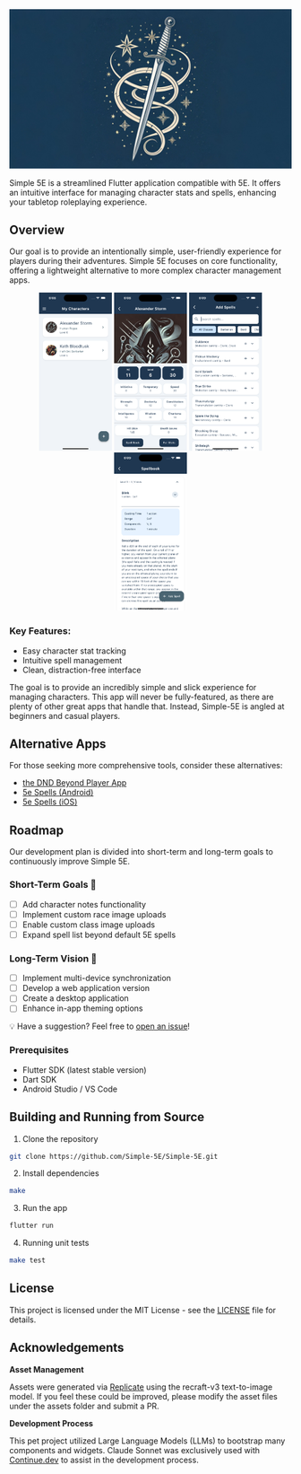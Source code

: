 
<img src="assets/banner.jpg" style="max-width: 100%;" />


Simple 5E is a streamlined Flutter application compatible with 5E. It offers an intuitive interface for managing character stats and spells, enhancing your tabletop roleplaying experience.


## Overview

Our goal is to provide an intentionally simple, user-friendly experience for players during their adventures. Simple 5E focuses on core functionality, offering a lightweight alternative to more complex character management apps.

<p float="left" align="center">
  <img src="readme/home.png" width="130" />
  <img src="readme/character.png" width="130" />
  <img src="readme/spell_search.png" width="130" />
  <img src="readme/spellbook.png" width="130" />
</p>

### Key Features:
- Easy character stat tracking
- Intuitive spell management
- Clean, distraction-free interface

The goal is to provide an incredibly simple and slick experience for managing characters. This app will never be fully-featured, as there are plenty of other great apps that handle that. Instead, Simple-5E is angled at beginners and casual players.

## Alternative Apps

For those seeking more comprehensive tools, consider these alternatives:

* [the DND Beyond Player App](https://www.dndbeyond.com/player-app)
* [5e Spells (Android)](https://play.google.com/store/apps/details?id=com.dungeondev.a5espells&hl=en-US)
* [5e Spells (iOS)](https://apps.apple.com/us/app/spells-list-5e/id1220380339)

## Roadmap

Our development plan is divided into short-term and long-term goals to continuously improve Simple 5E.

### Short-Term Goals 🚀

- [ ] Add character notes functionality
- [ ] Implement custom race image uploads
- [ ] Enable custom class image uploads
- [ ] Expand spell list beyond default 5E spells

### Long-Term Vision 🔮

- [ ] Implement multi-device synchronization
- [ ] Develop a web application version
- [ ] Create a desktop application
- [ ] Enhance in-app theming options

💡 Have a suggestion? Feel free to [open an issue](https://github.com/Simple-5E/Simple-5E/issues/new)!

### Prerequisites

- Flutter SDK (latest stable version)
- Dart SDK
- Android Studio / VS Code

## Building and Running from Source

1. Clone the repository
```bash
git clone https://github.com/Simple-5E/Simple-5E.git
```

2. Install dependencies
```bash
make
```

3. Run the app
```bash
flutter run
```

4. Running unit tests

```bash
make test
```

## License

This project is licensed under the MIT License - see the [LICENSE](LICENSE) file for details.

## Acknowledgements

**Asset Management**

Assets were generated via [Replicate](https://replicate.com/) using the recraft-v3 text-to-image model. If you feel these could be improved, please modify the asset files under the assets folder and submit a PR.

**Development Process**

This pet project utilized Large Language Models (LLMs) to bootstrap many components and widgets. Claude Sonnet was exclusively used with [Continue.dev](https://www.continue.dev/) to assist in the development process.